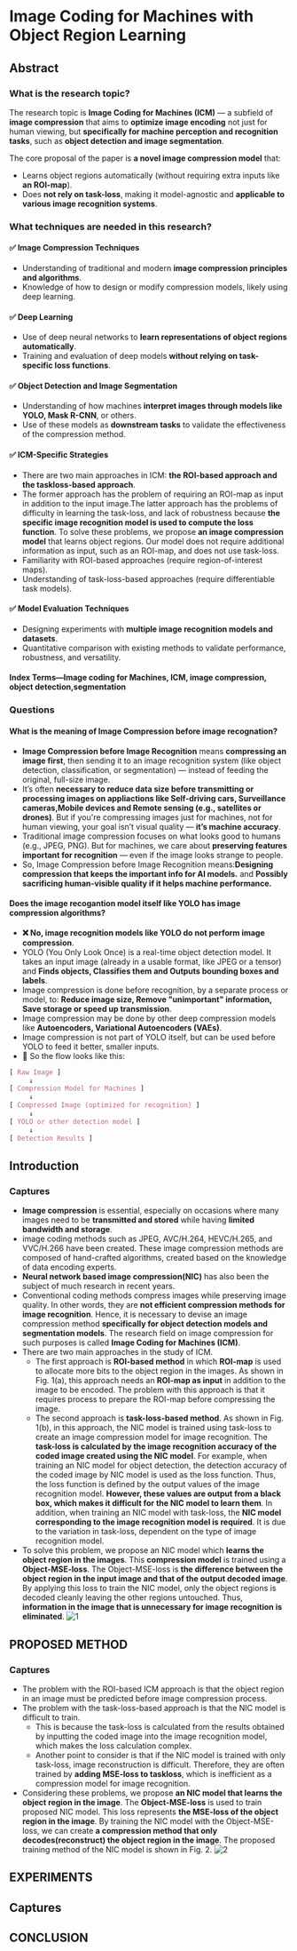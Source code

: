 # Image Coding for Machines with Object Region Learning

## Abstract
### What is the research topic?

The research topic is **Image Coding for Machines (ICM)** — a subfield of **image compression** that aims to **optimize image encoding** not just for human viewing, but **specifically for machine perception and recognition tasks**, such as **object detection and image segmentation**.

The core proposal of the paper is **a novel image compression model** that:
- Learns object regions automatically (without requiring extra inputs like **an ROI-map**).
- Does **not rely on task-loss**, making it model-agnostic and **applicable to various image recognition systems**.

### What techniques are needed in this research?
#### ✅ Image Compression Techniques
- Understanding of traditional and modern **image compression principles and algorithms**.
- Knowledge of how to design or modify compression models, likely using deep learning.

#### ✅ Deep Learning
- Use of deep neural networks to **learn representations of object regions automatically**.
- Training and evaluation of deep models **without relying on task-specific loss functions**.

#### ✅ Object Detection and Image Segmentation
- Understanding of how machines **interpret images through models like YOLO, Mask R-CNN**, or others.
- Use of these models as **downstream tasks** to validate the effectiveness of the compression method.

#### ✅ ICM-Specific Strategies
- There are two main approaches in ICM: **the ROI-based approach and the taskloss-based approach**.
- The former approach has the problem of requiring an ROI-map as input in addition to the input image.The latter approach has the problems of difficulty in learning the task-loss, and lack of robustness because **the specific image recognition model is used to compute the loss function**. To solve these problems, we propose **an image compression model** that learns object regions. Our model does not require additional information as input, such as an ROI-map, and does not use task-loss.
- Familiarity with ROI-based approaches (require region-of-interest maps).
- Understanding of task-loss-based approaches (require differentiable task models).

#### ✅ Model Evaluation Techniques
- Designing experiments with **multiple image recognition models and datasets**.
- Quantitative comparison with existing methods to validate performance, robustness, and versatility.

#### Index Terms—Image coding for Machines, ICM, image compression, object detection,segmentation

### Questions
#### What is the meaning of Image Compression before image recognation?

- **Image Compression before Image Recognition** means **compressing an image first**, then sending it to an image recognition system (like object detection, classification, or segmentation) — instead of feeding the original, full-size image.
- It’s often **necessary to reduce data size before transmitting or processing images on appliactions like Self-driving cars, Surveillance cameras,Mobile devices and Remote sensing (e.g., satellites or drones)**. But if you're compressing images just for machines, not for human viewing, your goal isn’t visual quality — **it’s machine accuracy**.
- Traditional image compression focuses on what looks good to humans (e.g., JPEG, PNG).
But for machines, we care about **preserving features important for recognition** — even if the image looks strange to people.
- So, Image Compression before Image Recognition means:**Designing compression that keeps the important info for AI models.** and **Possibly sacrificing human-visible quality if it helps machine performance.**

#### Does the image recogantion model itself like YOLO has image compression algorithms?
- **❌ No, image recognition models like YOLO do not perform image compression**.
- YOLO (You Only Look Once) is a real-time object detection model. It takes an input image (already in a usable format, like JPEG or a tensor) and **Finds objects, Classifies them and Outputs bounding boxes and labels**.
- Image compression is done before recognition, by a separate process or model, to: **Reduce image size, Remove "unimportant" information, Save storage or speed up transmission**.
- Image compression may be done by other deep compression models like **Autoencoders, Variational Autoencoders (VAEs)**.
- Image compression is not part of YOLO itself, but can be used before YOLO to feed it better, smaller inputs.
- 🔄 So the flow looks like this:
```css
[ Raw Image ]
     ↓
[ Compression Model for Machines ]
     ↓
[ Compressed Image (optimized for recognition) ]
     ↓
[ YOLO or other detection model ]
     ↓
[ Detection Results ]
```

## Introduction
### Captures
- **Image compression**  is essential, especially on occasions where many images need to be **transmitted and stored** while having **limited bandwidth and storage**.
-  image coding methods such as JPEG, AVC/H.264, HEVC/H.265, and VVC/H.266 have been created. These image compression methods are composed of hand-crafted algorithms, created based on the
knowledge of data encoding experts.
- **Neural network based image compression(NIC)** has also been the subject of much research in recent years.
- Conventional coding methods compress images while preserving image quality. In other words, they are **not efficient compression methods for image recognition**. Hence, it is necessary to devise an image compression method **specifically for object detection models and segmentation models**. The research field on image compression for such purposes is called **Image Coding for Machines (ICM)**.
- There are two main approaches in the study of ICM.
     - The first approach is **ROI-based method** in which **ROI-map** is used to allocate more bits to the object region in the images. As shown in Fig. 1(a), this approach needs an **ROI-map as input** in addition to the image to be encoded. The problem with this approach is that it requires process to prepare the ROI-map before compressing the image.
     -  The second approach is **task-loss-based method**. As shown in Fig. 1(b), in this approach, the NIC model is trained using task-loss to create an image compression model for image recognition. The **task-loss is calculated by the image recognition accuracy of the coded image created using the NIC model**. For example, when training an NIC model for object detection, the detection accuracy of the coded image by NIC model is used as the loss function. Thus, the loss function is defined by the output values of the image recognition model. **However, these values are output from a black box, which makes it difficult for the NIC model to learn them**. In addition, when training an NIC model with task-loss, the **NIC model corresponding to the image recognition model is required**. It is due to the variation in task-loss, dependent on the type of image recognition model.
- To solve this problem, we propose an NIC model which **learns the object region in the images**. This **compression model** is trained using a **Object-MSE-loss**. The Object-MSE-loss is **the difference between the object region in the input image and that of the output decoded image**. By applying this loss to train the NIC model, only the object regions is decoded cleanly leaving the other regions untouched. Thus, **information in the image that is unnecessary for image recognition is eliminated**.
![1](https://github.com/Learning-Terms/Graduate-Research-1/blob/main/Image%20Coding/image01.png)

## PROPOSED METHOD
### Captures
- The problem with the ROI-based ICM approach is that the object region in an image must be predicted before image
compression process.
- The problem with the task-loss-based approach is that the NIC model is difficult to train. 
     -  This is because the task-loss is calculated from the results obtained by inputting the coded image into the
     image recognition model, which makes the loss calculation complex.
     - Another point to consider is that if the NIC model is trained with only task-loss, image reconstruction is difficult.
     Therefore, they are often trained by **adding MSE-loss to taskloss**, which is inefficient as a compression model for image recognition.
- Considering these problems, we propose **an NIC model that learns the object region in the image**. The **Object-MSE-loss** is used to train proposed NIC model. This loss represents **the MSE-loss of the object region in the image**. By training the NIC model with the Object-MSE-loss, we can create **a compression method that only decodes(reconstruct) the object region in the image**. The proposed training method of the NIC model is shown in Fig. 2.
![2](https://github.com/Learning-Terms/Graduate-Research-1/blob/main/Image%20Coding/image02.png)

## EXPERIMENTS
## Captures

## CONCLUSION

